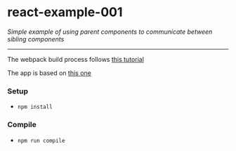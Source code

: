 # react-example-001
_Simple example of using parent components to communicate between sibling components_

---

The webpack build process follows [this tutorial](https://www.andrewhfarmer.com/build-your-own-starter/#0-intro)

The app is based on [this one](http://react.tips/how-reactjs-components-communicate/)


### Setup
* `npm install`

### Compile
* `npm run compile`
